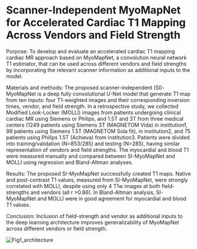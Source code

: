 # Scanner-Independent MyoMapNet for Accelerated Cardiac T1 Mapping Across Vendors and Field Strength

Purpose: To develop and evaluate an accelerated cardiac T1 mapping cardiac MR approach based on MyoMapNet, a convolution neural network T1 estimator, that can be used across different vendors and field strengths by incorporating the relevant scanner information as additional inputs to the model.

Materials and methods: The proposed scanner-independent (SI)-MyoMapNet is a deep fully convolutional U-Net model that generate T1 map from ten inputs: four T1-weighted images and their corresponding inversion times, vendor, and field strength. In a retrospective study, we collected Modified Look-Locker (MOLLI) images from patients undergoing clinical cardiac MR using Siemens or Philips, and 1.5T and 3T from three medical centers (1249 patients using Siemens 3T (MAGNETOM Vida) in institution1, 99 patients using Siemens 1.5T (MAGNETOM Sola fit), in institution2, and 75 patients using Philips 1.5T (Achieva) from institution3. Patients were divided into training/validation (N=853/285) and testing (N=285), having similar representation of vendors and field strengths. The myocardial and blood T1 were measured manually and compared between SI-MyoMapNet and MOLLI using regression and Bland-Altman analyses. 

Results: The proposed SI-MyoMapNet successfully created T1 maps. Native and post-contrast T1 values, measured from SI-MyoMapNet, were strongly correlated with MOLLI, despite using only 4 T1w images at both field-strengths and vendors (all r >0.86). In Bland-Altman analysis, SI-MyoMapNet and MOLLI were in good agreement for myocardial and blood T1 values. 

Conclusion: Inclusion of field-strength and vendor as additional inputs to the deep learning architecture improves generalizability of MyoMapNet across different vendors or field strength.


![Fig1_architecture](https://user-images.githubusercontent.com/9512423/196737339-444a4867-beca-4dc6-a472-bd39fef1e201.png)
